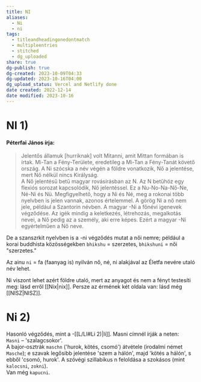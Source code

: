```yaml
---
title: NI
aliases:
  - Ni
  - ni
tags:
  - titleandheadingonedontmatch
  - multipleentries
  - stitched
  - dg_uploaded
share: true
dg-publish: true
dg-created: 2023-10-09T04:33
dg-updated: 2023-10-16T04:00
dg_upload_status: Vercel and Netlify done
date created: 2022-12-14
date modified: 2023-10-16
---
```


# NI 1)

#### Péterfai János írja:

> Jelentős államuk \[hurriknak\] volt Mitanni, amit Mittan formában is írtak. Mi-Tan a Fény-Területe, eredetileg a Mi-Tan a Fény-Tanát követő ország. A Ni szócska a név végén a földre vonatkozik, Nő a jelentése, mert Nő nélkül nincs Királyság.  
> A Nő jelentésű betű magyar rovásírásban az N. Az N betűhöz egy flexiós sorozat kapcsolódik, Nő jelentéssel. Ez a Nu-No-Na-Nő-Ne, Né-Ni és Nü. Megfigyelhető, hogy a Ni és Né, meg a rokonai több nyelvben is jelen vannak, azonos értelemmel. A görög Ni a nő nem jele, például a Szantorin névben. A magyar -Ni a főnévi igenevek végződése. Az igék mindig a keletkezés, létrehozás, megalkotás nevei, a Nő pedig az a személy, aki erre képes. Ezért a magyar -Ni egyértelműen a Nő neve.  

De a szanszrkit nyelvben is a -ni végződés mutat a női nemre; például a korai buddhista közösségekben `bhikshu` = szerzetes, `bhikshuni` = női "szerzetes."  

Az ainu `ni` = fa (faanyag is) nyilván nő, né, ni alakjával az Életfa nevére utaló név lehet.  

Ni viszont lehet azért földre utaló, mert az anyagot és nem a fényt testesíti meg: lásd erről [[Nix\|nix]]. Persze az érmének két oldala van: lásd még [[NISZ\|NISZ]].  

# Ni 2)

Hasonló végződés, mint a -[[L/LI#Li 2)\|li]]. Masni címnél írják a neten:  
`Masni` – 'szalagcsokor'.  
A bajor-osztrák `maschn` ('hurok, kötés, csomó') átvétele (irodalmi német `Masche`); e szavak legősibb jelentése 'szem a hálón', majd 'kötés a hálón', s ebből 'csomó, hurok'. A szóvégi szillabikus n feloldása a szokásos (mint `kalocsni`, `zokni`).  
Van még `kapucni`.  